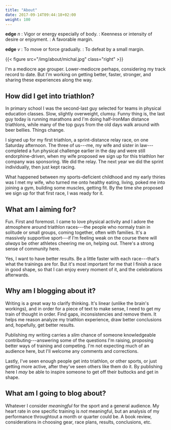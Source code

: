 ```yaml
---
title: "About"
date: 2017-09-14T09:44:18+02:00
weight: 100
---
```


__edge__ _n_
: Vigor or energy especially of body.
: Keenness or intensity of desire or enjoyment.
: A favorable margin.

__edge__ _v_
: To move or force gradually.
: To defeat by a small margin.

{{< figure src="/img/about/michal.jpg" class="right" >}}

I'm a mediocre age grouper. Lower-mediocre perhaps, considering my track record to date. But I'm working on getting better, faster, stronger, and sharing these experiences along the way.

## How did I get into triathlon?

In primary school I was the second-last guy selected for teams in physical education classes. Slow, slightly overweight, clumsy. Funny thing is, the last guy today is running marathons and I'm doing half-IronMan distance triathlons, while many of the top guys from the old days walk around with beer bellies. Things change.

I signed up for my first triathlon, a sprint-distance relay race, on one Saturday afternoon. The three of us---me, my wife and sister in law---completed a fun physical challenge earlier in the day and were still endorphine-driven, when my wife proposed we sign up for this triathlon her company was sponsoring. We did the relay. The next year we did the sprint individually, then just kept racing.

What happened between my sports-deficient childhood and my early thiries was I met my wife, who turned me onto healthy eating, living, poked me into joining a gym, building some muscles, getting fit. By the time she proposed we sign up for that first race, I was ready for it.

## What am I aiming for?

Fun. First and foremost. I came to love physical activity and I adore the atmosphere around triathlon races---the people who normaly train in solitude or small groups, coming together, often with families. It's a massively supportive sport---if I'm feeling weak on the course there will _always_ be other athletes cheering me on, helping out. There's a strong sense of community here.

Yes, I want to have better results. Be a little faster with each race---that's what the trainings are for. But it's most important for me that I finish a race in good shape, so that I can enjoy every moment of it, and the celebrations afterwards.

## Why am I blogging about it?

Writing is a great way to clarify thinking. It's linear (unlike the brain's workings), and in order for a piece of text to make sense, I need to get my train of thought in order. Find gaps, inconsistencies and remove them. It helps me reason analyze my triathlon experience, draw better conclusions and, hopefully, get better results.

Publishing my writing carries a _slim_ chance of someone knowledgeable contributing---answering some of the questions I'm raising, proposing better ways of training and competing. I'm not expecting much of an audience here, but I'll welcome any comments and corrections.

Lastly, I've seen enough people get into triathlon, or other sports, or just getting more active, after they've seen others like them do it. By publishing here I _may_ be able to inspire someone to get off their buttocks and get in shape.

## What am I going to blog about?

Whatever I consider _meaningful_ for the sport and a general audience. My heart rate in one specific training is _not_ meaningful, but an analysis of my performance throughtout a month or quarter could be. A book review, considerations in choosing gear, race plans, results, conclusions, etc.
